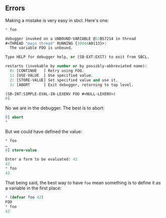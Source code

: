 ## Errors

Making a mistake is very easy in sbcl. Here's one:
```lisp
* foo

debugger invoked on a UNBOUND-VARIABLE @52B57214 in thread
#<THREAD "main thread" RUNNING {10044A0113}>:
  The variable FOO is unbound.

Type HELP for debugger help, or (SB-EXT:EXIT) to exit from SBCL.

restarts (invokable by number or by possibly-abbreviated name):
  0: [CONTINUE   ] Retry using FOO.
  1: [USE-VALUE  ] Use specified value.
  2: [STORE-VALUE] Set specified value and use it.
  3: [ABORT      ] Exit debugger, returning to top level.

(SB-INT:SIMPLE-EVAL-IN-LEXENV FOO #<NULL-LEXENV>)
0]
```
No we are in the debugger. The best is to abort:
```lisp
0] abort
*
```
But we could have defined the value:
```lisp
* foo
…
0] store-value

Enter a form to be evaluated: 42
42
* foo
42
```

That being said, the best way to have `foo` mean something is to define it as a variable in the first place:
```lisp
* (defvar foo 42)
FOO
* foo
42
```
